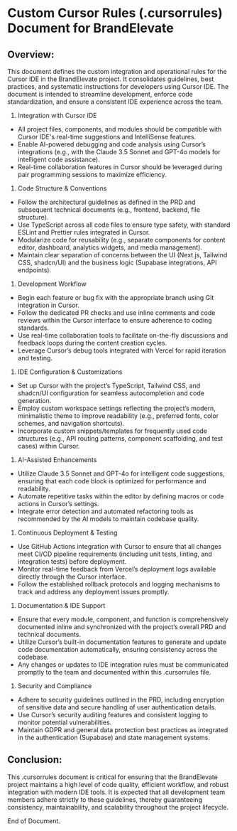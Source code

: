 # Custom Cursor Rules (.cursorrules) Document for BrandElevate

## Overview:

This document defines the custom integration and operational rules for the Cursor IDE in the BrandElevate project. It consolidates guidelines, best practices, and systematic instructions for developers using Cursor IDE. The document is intended to streamline development, enforce code standardization, and ensure a consistent IDE experience across the team.

1.  Integration with Cursor IDE

*   All project files, components, and modules should be compatible with Cursor IDE's real-time suggestions and IntelliSense features.
*   Enable AI-powered debugging and code analysis using Cursor’s integrations (e.g., with the Claude 3.5 Sonnet and GPT-4o models for intelligent code assistance).
*   Real-time collaboration features in Cursor should be leveraged during pair programming sessions to maximize efficiency.

1.  Code Structure & Conventions

*   Follow the architectural guidelines as defined in the PRD and subsequent technical documents (e.g., frontend, backend, file structure).
*   Use TypeScript across all code files to ensure type safety, with standard ESLint and Prettier rules integrated in Cursor.
*   Modularize code for reusability (e.g., separate components for content editor, dashboard, analytics widgets, and media management).
*   Maintain clear separation of concerns between the UI (Next.js, Tailwind CSS, shadcn/UI) and the business logic (Supabase integrations, API endpoints).

1.  Development Workflow

*   Begin each feature or bug fix with the appropriate branch using Git integration in Cursor.
*   Follow the dedicated PR checks and use inline comments and code reviews within the Cursor interface to ensure adherence to coding standards.
*   Use real-time collaboration tools to facilitate on-the-fly discussions and feedback loops during the content creation cycles.
*   Leverage Cursor’s debug tools integrated with Vercel for rapid iteration and testing.

1.  IDE Configuration & Customizations

*   Set up Cursor with the project’s TypeScript, Tailwind CSS, and shadcn/UI configuration for seamless autocompletion and code generation.
*   Employ custom workspace settings reflecting the project’s modern, minimalistic theme to improve readability (e.g., preferred fonts, color schemes, and navigation shortcuts).
*   Incorporate custom snippets/templates for frequently used code structures (e.g., API routing patterns, component scaffolding, and test cases) within Cursor.

1.  AI-Assisted Enhancements

*   Utilize Claude 3.5 Sonnet and GPT-4o for intelligent code suggestions, ensuring that each code block is optimized for performance and readability.
*   Automate repetitive tasks within the editor by defining macros or code actions in Cursor’s settings.
*   Integrate error detection and automated refactoring tools as recommended by the AI models to maintain codebase quality.

1.  Continuous Deployment & Testing

*   Use GitHub Actions integration with Cursor to ensure that all changes meet CI/CD pipeline requirements (including unit tests, linting, and integration tests) before deployment.
*   Monitor real-time feedback from Vercel’s deployment logs available directly through the Cursor interface.
*   Follow the established rollback protocols and logging mechanisms to track and address any deployment issues promptly.

1.  Documentation & IDE Support

*   Ensure that every module, component, and function is comprehensively documented inline and synchronized with the project’s overall PRD and technical documents.
*   Utilize Cursor’s built-in documentation features to generate and update code documentation automatically, ensuring consistency across the codebase.
*   Any changes or updates to IDE integration rules must be communicated promptly to the team and documented within this .cursorrules file.

1.  Security and Compliance

*   Adhere to security guidelines outlined in the PRD, including encryption of sensitive data and secure handling of user authentication details.
*   Use Cursor’s security auditing features and consistent logging to monitor potential vulnerabilities.
*   Maintain GDPR and general data protection best practices as integrated in the authentication (Supabase) and state management systems.

## Conclusion:

This .cursorrules document is critical for ensuring that the BrandElevate project maintains a high level of code quality, efficient workflow, and robust integration with modern IDE tools. It is expected that all development team members adhere strictly to these guidelines, thereby guaranteeing consistency, maintainability, and scalability throughout the project lifecycle.

End of Document.
